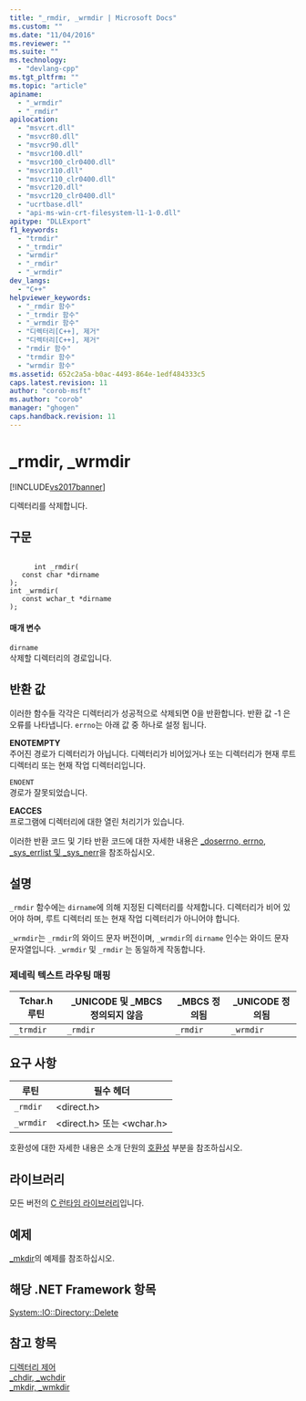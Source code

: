 ```yaml
---
title: "_rmdir, _wrmdir | Microsoft Docs"
ms.custom: ""
ms.date: "11/04/2016"
ms.reviewer: ""
ms.suite: ""
ms.technology: 
  - "devlang-cpp"
ms.tgt_pltfrm: ""
ms.topic: "article"
apiname: 
  - "_wrmdir"
  - "_rmdir"
apilocation: 
  - "msvcrt.dll"
  - "msvcr80.dll"
  - "msvcr90.dll"
  - "msvcr100.dll"
  - "msvcr100_clr0400.dll"
  - "msvcr110.dll"
  - "msvcr110_clr0400.dll"
  - "msvcr120.dll"
  - "msvcr120_clr0400.dll"
  - "ucrtbase.dll"
  - "api-ms-win-crt-filesystem-l1-1-0.dll"
apitype: "DLLExport"
f1_keywords: 
  - "trmdir"
  - "_trmdir"
  - "wrmdir"
  - "_rmdir"
  - "_wrmdir"
dev_langs: 
  - "C++"
helpviewer_keywords: 
  - "_rmdir 함수"
  - "_trmdir 함수"
  - "_wrmdir 함수"
  - "디렉터리[C++], 제거"
  - "디렉터리[C++], 제거"
  - "rmdir 함수"
  - "trmdir 함수"
  - "wrmdir 함수"
ms.assetid: 652c2a5a-b0ac-4493-864e-1edf484333c5
caps.latest.revision: 11
author: "corob-msft"
ms.author: "corob"
manager: "ghogen"
caps.handback.revision: 11
---
```

# _rmdir, _wrmdir
[!INCLUDE[vs2017banner](../../assembler/inline/includes/vs2017banner.md)]

디렉터리를 삭제합니다.  
  
## 구문  
  
```  
  
      int _rmdir(  
   const char *dirname   
);  
int _wrmdir(  
   const wchar_t *dirname   
);  
```  
  
#### 매개 변수  
 `dirname`  
 삭제할 디렉터리의 경로입니다.  
  
## 반환 값  
 이러한 함수들 각각은 디렉터리가 성공적으로 삭제되면 0을 반환합니다.  반환 값 \-1 은 오류를 나타냅니다. `errno`는 아래 값 중 하나로 설정 됩니다.  
  
 **ENOTEMPTY**  
 주어진 경로가 디렉터리가 아닙니다. 디렉터리가 비어있거나 또는 디렉터리가 현재 루트 디렉터리 또는 현재 작업 디렉터리입니다.  
  
 `ENOENT`  
 경로가 잘못되었습니다.  
  
 **EACCES**  
 프로그램에 디렉터리에 대한 열린 처리기가 있습니다.  
  
 이러한 반환 코드 및 기타 반환 코드에 대한 자세한 내용은 [\_doserrno, errno, \_sys\_errlist 및 \_sys\_nerr](../../c-runtime-library/errno-doserrno-sys-errlist-and-sys-nerr.md)을 참조하십시오.  
  
## 설명  
 `_rmdir` 함수에는 `dirname`에 의해 지정된 디렉터리를 삭제합니다.  디렉터리가 비어 있어야 하며, 루트 디렉터리 또는 현재 작업 디렉터리가 아니어야 합니다.  
  
 `_wrmdir`는 `_rmdir`의 와이드 문자 버전이며, `_wrmdir`의 `dirname` 인수는 와이드 문자 문자열입니다.  `_wrmdir` 및 `_rmdir` 는 동일하게 작동합니다.  
  
### 제네릭 텍스트 라우팅 매핑  
  
|Tchar.h 루틴|\_UNICODE 및 \_MBCS 정의되지 않음|\_MBCS 정의됨|\_UNICODE 정의됨|  
|----------------|--------------------------------|----------------|-------------------|  
|`_trmdir`|`_rmdir`|`_rmdir`|`_wrmdir`|  
  
## 요구 사항  
  
|루틴|필수 헤더|  
|--------|-----------|  
|`_rmdir`|\<direct.h\>|  
|`_wrmdir`|\<direct.h\> 또는 \<wchar.h\>|  
  
 호환성에 대한 자세한 내용은 소개 단원의 [호환성](../../c-runtime-library/compatibility.md) 부분을 참조하십시오.  
  
## 라이브러리  
 모든 버전의 [C 런타임 라이브러리](../../c-runtime-library/crt-library-features.md)입니다.  
  
## 예제  
 [\_mkdir](../../c-runtime-library/reference/mkdir-wmkdir.md)의 예제를 참조하십시오.  
  
## 해당 .NET Framework 항목  
 [System::IO::Directory::Delete](https://msdn.microsoft.com/en-us/library/system.io.directory.delete.aspx)  
  
## 참고 항목  
 [디렉터리 제어](../../c-runtime-library/directory-control.md)   
 [\_chdir, \_wchdir](../../c-runtime-library/reference/chdir-wchdir.md)   
 [\_mkdir, \_wmkdir](../../c-runtime-library/reference/mkdir-wmkdir.md)